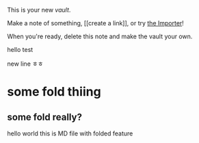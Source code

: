 This is your new *vault*.

Make a note of something, [[create a link]], or try [the Importer](https://help.obsidian.md/Plugins/Importer)!

When you're ready, delete this note and make the vault your own.

hello test

new line ㅎㅎ

# some fold thiing
## some fold really?

hello world this is MD file with folded feature